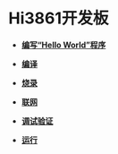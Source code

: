 # Hi3861开发板



- **[编写“Hello World”程序](quickstart-ide-lite-steps-hi3861-application-framework.md)**

- **[编译](quickstart-ide-lite-steps-hi3861-building.md)**

- **[烧录](quickstart-ide-lite-steps-hi3861-burn.md)**

- **[联网](quickstart-ide-lite-steps-hi3861-netconfig.md)**

- **[调试验证](quickstart-ide-lite-steps-hi3861-debug.md)**

- **[运行](quickstart-ide-lite-steps-hi3816-running.md)**